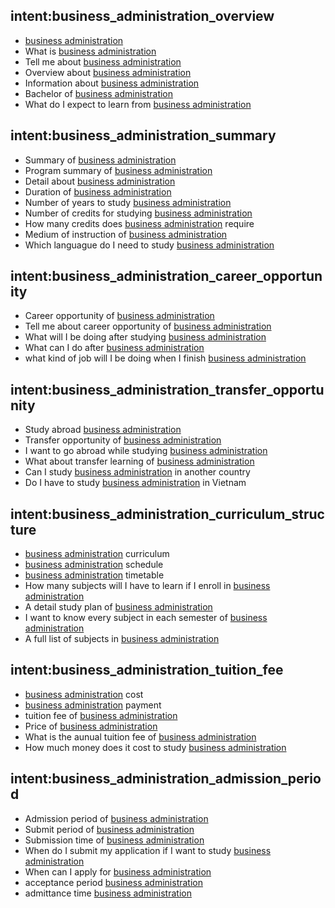 ## intent:business_administration_overview
- [business administration](uni)
- What is [business administration](uni)
- Tell me about [business administration](uni)
- Overview about [business administration](uni)
- Information about [business administration](uni)
- Bachelor of [business administration](uni)
- What do I expect to learn from [business administration](uni)

## intent:business_administration_summary
- Summary of [business administration](uni)
- Program summary of [business administration](uni)
- Detail about [business administration](uni)
- Duration of [business administration](uni)
- Number of years to study [business administration](uni)
- Number of credits for studying [business administration](uni)
- How many credits does [business administration](uni) require
- Medium of instruction of [business administration](uni)
- Which languague do I need to study [business administration](uni)

## intent:business_administration_career_opportunity
- Career opportunity of [business administration](uni)
- Tell me about career opportunity of [business administration](uni)
- What will I be doing after studying [business administration](uni)
- What can I do after [business administration](uni)
- what kind of job will I be doing when I finish [business administration](uni)

## intent:business_administration_transfer_opportunity
- Study abroad [business administration](uni)
- Transfer opportunity of [business administration](uni)
- I want to go abroad while studying [business administration](uni)
- What about transfer learning of [business administration](uni)
- Can I study [business administration](uni) in another country
- Do I have to study [business administration](uni) in Vietnam

## intent:business_administration_curriculum_structure
- [business administration](uni) curriculum
- [business administration](uni) schedule
- [business administration](uni) timetable
- How many subjects will I have to learn if I enroll in [business administration](uni)
- A detail study plan of [business administration](uni)
- I want to know every subject in each semester of [business administration](uni)
- A full list of subjects in [business administration](uni)

## intent:business_administration_tuition_fee
- [business administration](uni) cost
- [business administration](uni) payment
- tuition fee of [business administration](uni)
- Price of [business administration](uni)
- What is the aunual tuition fee of [business administration](uni)
- How much money does it cost to study [business administration](uni)

## intent:business_administration_admission_period
- Admission period of [business administration](uni)
- Submit period of [business administration](uni)
- Submission time of [business administration](uni)
- When do I submit my application if I want to study [business administration](uni)
- When can I apply for [business administration](uni)
- acceptance period [business administration](uni)
- admittance time [business administration](uni)
